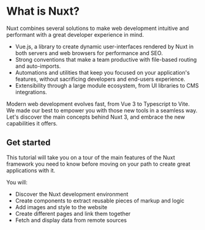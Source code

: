 # What is Nuxt?

Nuxt combines several solutions to make web development intuitive and performant with a great developer experience in mind.

- Vue.js, a library to create dynamic user-interfaces rendered by Nuxt in both servers and web browsers for performance and SEO.
- Strong conventions that make a team productive with file-based routing and auto-imports.
- Automations and utilities that keep you focused on your application's features, without sacrificing developers and end-users experience.
- Extensibility through a large module ecosystem, from UI libraries to CMS integrations.

Modern web development evolves fast, from Vue 3 to Typescript to Vite. We made our best to empower you with those new tools in a seamless way. Let's discover the main concepts behind Nuxt 3, and embrace the new capabilities it offers.

## Get started

This tutorial will take you on a tour of the main features of the Nuxt framework you need to know before moving on your path to create great applications with it.

You will:

- Discover the Nuxt development environment
- Create components to extract reusable pieces of markup and logic
- Add images and style to the website
- Create different pages and link them together
- Fetch and display data from remote sources
